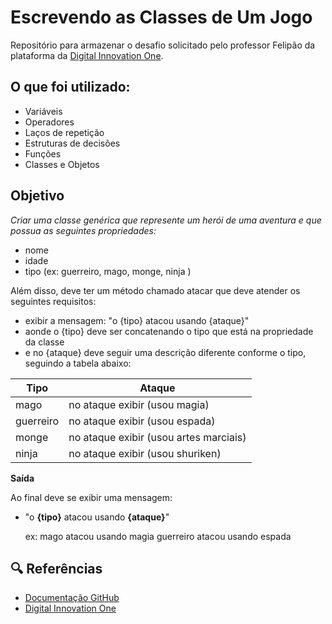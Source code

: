 # Escrevendo as Classes de Um Jogo

Repositório para armazenar o desafio solicitado pelo professor Felipão da plataforma da [Digital Innovation One](https://www.dio.me).

## O que foi utilizado:

- Variáveis
- Operadores
- Laços de repetição
- Estruturas de decisões
- Funções
- Classes e Objetos

## Objetivo

*Criar uma classe genérica que represente um herói de uma aventura e que possua as seguintes propriedades:*

- nome
- idade
- tipo (ex: guerreiro, mago, monge, ninja )

Além disso, deve ter um método chamado atacar que deve atender os seguintes requisitos:

- exibir a mensagem: "o {tipo} atacou usando {ataque}"
- aonde o {tipo} deve ser concatenando o tipo que está na propriedade da classe
- e no {ataque} deve seguir uma descrição diferente conforme o tipo, seguindo a tabela abaixo: 

|     Tipo  |               Ataque                   |
|-----------|----------------------------------------|
|      mago | no ataque exibir (usou magia)          |
| guerreiro | no ataque exibir (usou espada)         |
|     monge | no ataque exibir (usou artes marciais) |
|     ninja | no ataque exibir (usou shuriken)       |


**Saída**

Ao final deve se exibir uma mensagem:

- "o **{tipo}** atacou usando **{ataque}**"

  ex: mago atacou usando magia   guerreiro atacou usando espada

## 🔍 Referências

- [Documentação GitHub](https://docs.github.com/pt)
- [Digital Innovation One](https://www.dio.me)
